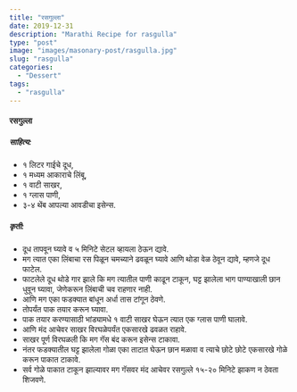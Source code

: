 ```yaml
---
title: "रसगुल्ला"
date: 2019-12-31
description: "Marathi Recipe for rasgulla"
type: "post"
image: "images/masonary-post/rasgulla.jpg"
slug: "rasgulla"
categories: 
  - "Dessert"
tags:
  - "rasgulla"
---
```


#### रसगुल्ला 



##### साहित्य: 


- १ लिटर गाईचे दूध,
- १ मध्यम आकाराचे लिंबू,
- १ वाटी साखर,
- १ ग्लास पाणी,
- ३-४ थेंब आपल्या आवडीचा इसेन्स.



##### कृती:


- दूध तापवून घ्यावे व ५ मिनिटे सेटल व्हायला ठेऊन द्यावे.
- मग त्यात एका लिंबाचा रस पिळून चमच्याने ढवळून घ्यावे आणि थोडा वेळ ठेवून द्यावे, म्हणजे दूध फाटेल.
- फाटलेले दूध थोडे गार झाले कि मग त्यातील पाणी काढून टाकून, घट्ट झालेला भाग पाण्याखाली छान धुवून घ्यावा, जेणेकरून लिंबाची चव राहणार नाही.
- आणि मग एका फडक्यात बांधून अर्धा तास टांगून ठेवणे.
- तोपर्यंत पाक तयार करून घ्यावा.
- पाक तयार करण्यासाठी भांड्यामधे १ वाटी साखर घेऊन त्यात एक ग्लास पाणी घालावे.
- आणि मंद आचेवर साखर विरघळेपर्यंत एकसारखे ढवळत राहावे.
- साखर पूर्ण विरघळली कि मग गॅस बंद करून इसेन्स टाकावा.
- नंतर फडक्यातील घट्ट झालेला गोळा एका ताटात घेऊन छान मळावा व त्याचे छोटे छोटे एकसारखे गोळे करून पाकात टाकावे. 
- सर्व गोळे पाकात टाकून झाल्यावर मग गॅसवर मंद आचेवर रसगुल्ले १५-२० मिनिटे झाकण न ठेवता शिजवणे.